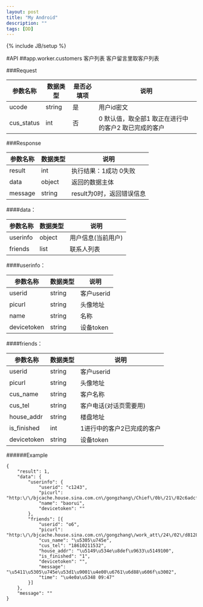 ```yaml
---
layout: post
title: "My Android"
description: ""
tags: [DD]
---
```

{% include JB/setup %}

#API
##app.worker.customers
客户列表
客户留言里取客户列表

###Request

|参数名称|数据类型	|是否必填项	|说明|
|----|-----|----|----|
|ucode	|string	|是	|用户id密文|
|cus_status	|int	|否	|0 默认值，取全部1 取正在进行中的客户2 取已完成的客户|


###Response

|参数名称		|数据类型	|说明|
|-|-|-|
|result			|int		|	执行结果：1成功 0失败|
|data			|object		|返回的数据主体|
|message		|	string	|	result为0时，返回错误信息|

####data：

|参数名称	|数据类型	|说明|
|-|-|-|
|userinfo		|object		|用户信息(当前用户)|
|friends		|list|	联系人列表|
####userinfo：

|参数名称	|数据类型	|说明|
|-|-|-|
|userid			|string		|客户userid|
|picurl			|string		|头像地址|
|name			|string		|名称|
|devicetoken	|	string	|	设备token|

####friends：

|参数名称	|数据类型	|说明|
|-|-|-|
|userid			|string		|客户userid|
|picurl			|string		|头像地址|
|cus_name		|string		|客户名称|
|cus_tel		|string	|	客户电话(对话页需要用)|
|house_addr		|string		|楼盘地址|
|is_finished	|int		|	1进行中的客户2已完成的客户|
|devicetoken	|string	|	设备token|

######Example

```
{
	"result": 1,
	"data": {
		"userinfo": {
			"userid": "c1243",
			"picurl": "http:\/\/bjcache.house.sina.com.cn\/gongzhang\/Chief\/0b\/21\/02c6adcf598fa6f7345daa2ea930_thumb_120x120.jpg",
			"name": "baorui",
			"devicetoken": ""
		},
		"friends": [{
			"userid": "o6",
			"picurl": "http:\/\/bjcache.house.sina.com.cn\/gongzhang\/work_att\/24\/02\/d8128762ad319656ef70b46a16dd.jpg",
			"cus_name": "\u5305\u745e",
			"cus_tel": "18610211532",
			"house_addr": "\u5149\u534e\u8def\u9633\u5149100",
			"is_finished": "1",
			"devicetoken": "",
			"message": "\u5411\u5305\u745e\u53d1\u9001\u4e00\u6761\u6d88\u606f\u3002",
			"time": "\u4e0a\u5348 09:47"
		}]
	},
	"message": ""
}
```


